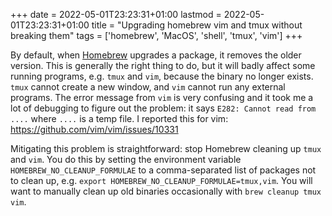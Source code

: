 +++
date = 2022-05-01T23:23:31+01:00
lastmod = 2022-05-01T23:23:31+01:00
title = "Upgrading homebrew vim and tmux without breaking them"
tags = ['homebrew', 'MacOS', 'shell', 'tmux', 'vim']
+++

By default, when [Homebrew](https://brew.sh) upgrades a package, it removes the
older version. This is generally the right thing to do, but it will badly affect
some running programs, e.g. `tmux` and `vim`, because the binary no longer
exists. `tmux` cannot create a new window, and `vim` cannot run any external
programs. The error message from `vim` is very confusing and it took me a lot of
debugging to figure out the problem: it says `E282: Cannot read from ....` where
`....` is a temp file. I reported this for vim:
<https://github.com/vim/vim/issues/10331>

Mitigating this problem is straightforward: stop Homebrew cleaning up `tmux` and
`vim`. You do this by setting the environment variable
`HOMEBREW_NO_CLEANUP_FORMULAE` to a comma-separated list of packages not to
clean up, e.g. `export HOMEBREW_NO_CLEANUP_FORMULAE=tmux,vim`. You will want to
manually clean up old binaries occasionally with `brew cleanup tmux vim`.
